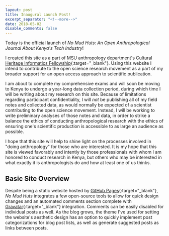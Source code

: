 ```yaml
---
layout: post
title: Inaugural Launch Post!
excerpt_separator: "<!--more-->"
date: 2018-05-02
disable_comments: false
---
```

Today is the official launch of _No Mud Huts: An Open Anthropological Journal About Kenya's Tech Industry_!

I created this site as a part of MSU anthropology department's [Cultural Heritage Informatics Fellowship](http://chi.anthropology.msu.edu){:target="_blank"}. Using this website I intend to contribute to the open science research movement as a part of my broader support for an open access approach to scientific publication. 

<!--more-->

I am about to complete my comprehensive exams and will soon be moving to Kenya to undergo a year-long data collection period, during which time I will be writing about my research on this site. Because of limitations regarding participant confidentiality, I will _not_ be publishing all of my field notes and collected data, as would normally be expected of a scientist contributing to the open science movement. Instead, I will be working to write preliminary analyses of those notes and data, in order to strike a balance the ethics of conducting anthropological research with the ethics of ensuring one's scientific production is accessible to as large an audience as possible.

I hope that this site will help to shine light on the processes involved in "doing anthropology" for those who are interested. It is my hope that this site is viewed favorably and intently by those professionals with whom I am honored to conduct research in Kenya, but others who may be interested in what exactly it is anthropologists do and how at least one of us thinks.

## Basic Site Overview

Despite being a static website hosted by [GitHub Pages](https://pages.github.com){:target="_blank"}, _No Mud Huts_ integrates a few open-source tools to allow for quick design changes and an automated comments section complete with [Gravatar](https://gravatar.com){:target="_blank"} integration. Comments can be easily disabled for individual posts as well. As the blog grows, the theme I've used for setting the website's aesthetic design has an option to quickly implement post categorizations for blog post lists, as well as generate suggested posts as links between posts.